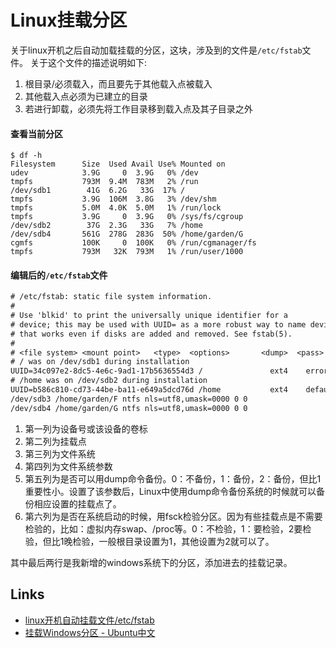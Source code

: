 # Linux挂载分区

关于linux开机之后自动加载挂载的分区，这块，涉及到的文件是`/etc/fstab`文件。 关于这个文件的描述说明如下: 

1. 根目录/必须载入，而且要先于其他载入点被载入 
2. 其他载入点必须为已建立的目录 
3. 若进行卸载，必须先将工作目录移到载入点及其子目录之外 

#### 查看当前分区

```shell
$ df -h
Filesystem      Size  Used Avail Use% Mounted on
udev            3.9G     0  3.9G   0% /dev
tmpfs           793M  9.4M  783M   2% /run
/dev/sdb1        41G  6.2G   33G  17% /
tmpfs           3.9G  106M  3.8G   3% /dev/shm
tmpfs           5.0M  4.0K  5.0M   1% /run/lock
tmpfs           3.9G     0  3.9G   0% /sys/fs/cgroup
/dev/sdb2        37G  2.3G   33G   7% /home
/dev/sdb4       561G  278G  283G  50% /home/garden/G
cgmfs           100K     0  100K   0% /run/cgmanager/fs
tmpfs           793M   32K  793M   1% /run/user/1000
```

#### 编辑后的`/etc/fstab`文件

```txt
# /etc/fstab: static file system information.
#
# Use 'blkid' to print the universally unique identifier for a
# device; this may be used with UUID= as a more robust way to name devices
# that works even if disks are added and removed. See fstab(5).
#
# <file system> <mount point>   <type>  <options>       <dump>  <pass>
# / was on /dev/sdb1 during installation
UUID=34c097e2-8dc5-4e6c-9ad1-17b5636554d3 /               ext4    errors=remount-ro 0       1
# /home was on /dev/sdb2 during installation
UUID=b586c810-cd73-44be-ba11-e649a5dcd76d /home           ext4    defaults          0       2
/dev/sdb3 /home/garden/F ntfs nls=utf8,umask=0000 0 0
/dev/sdb4 /home/garden/G ntfs nls=utf8,umask=0000 0 0
```

1. 第一列为设备号或该设备的卷标 
1. 第二列为挂载点 
1. 第三列为文件系统 
1. 第四列为文件系统参数 
1. 第五列为是否可以用dump命令备份。0：不备份，1：备份，2：备份，但比1重要性小。设置了该参数后，Linux中使用dump命令备份系统的时候就可以备份相应设置的挂载点了。 
1. 第六列为是否在系统启动的时候，用fsck检验分区。因为有些挂载点是不需要检验的，比如：虚拟内存swap、/proc等。0：不检验，1：要检验，2要检验，但比1晚检验，一般根目录设置为1，其他设置为2就可以了。

其中最后两行是我新增的windows系统下的分区，添加进去的挂载记录。

## Links

- [linux开机自动挂载文件/etc/fstab](http://winhyt.iteye.com/blog/980749)
- [挂载Windows分区 - Ubuntu中文](http://wiki.ubuntu.org.cn/%E6%8C%82%E8%BD%BDWindows%E5%88%86%E5%8C%BA)